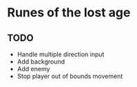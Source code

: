 # Runes of the lost age

## TODO
- Handle multiple direction input
- Add background
- Add enemy
- Stop player out of bounds movement